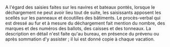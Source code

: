 A l'égard des saisies faites sur les navires et
bateaux pontés, lorsque le déchargement ne peut avoir lieu tout de
suite, les saisissants apposent les scellés sur les panneaux et
écoutilles des bâtiments. Le procès-verbal qui est dressé au fur et à
mesure du déchargement fait mention du nombre, des marques et des
numéros des ballots, des caisses et des tonneaux. La description en
détail n'est faite qu'au bureau, en présence du prévenu ou après
sommation d'y assister ; il lui est donné copie à chaque vacation.